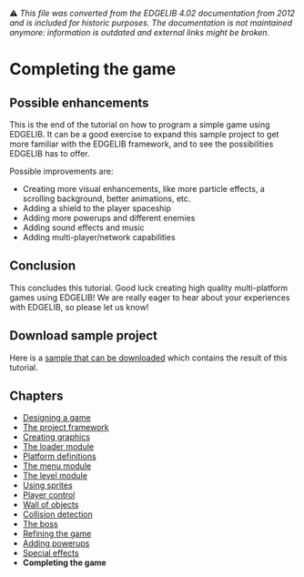 :warning: _This file was converted from the EDGELIB 4.02 documentation from 2012 and is included for historic purposes. The documentation is not maintained anymore: information is outdated and external links might be broken._

# Completing the game

## Possible enhancements
This is the end of the tutorial on how to program a simple game using EDGELIB. It can be a good exercise to expand this sample project to get more familiar with the EDGELIB framework, and to see the possibilities EDGELIB has to offer.

Possible improvements are:

* Creating more visual enhancements, like more particle effects, a scrolling background, better animations, etc.
* Adding a shield to the player spaceship
* Adding more powerups and different enemies
* Adding sound effects and music
* Adding multi-player/network capabilities

## Conclusion
This concludes this tutorial. Good luck creating high quality multi-platform games using EDGELIB! We are really eager to hear about your experiences with EDGELIB, so please let us know!

## Download sample project
Here is a [sample that can be downloaded](files/blastar_source.zip) which contains the result of this tutorial.

## Chapters
* [Designing a game](tutorials_blastar_design.md)
* [The project framework](tutorials_blastar_framework.md)
* [Creating graphics](tutorials_blastar_graphics.md)
* [The loader module](tutorials_blastar_loader.md)
* [Platform definitions](tutorials_blastar_definitions.md)
* [The menu module](tutorials_blastar_menu.md)
* [The level module](tutorials_blastar_level.md)
* [Using sprites](tutorials_blastar_sprites.md)
* [Player control](tutorials_blastar_control.md)
* [Wall of objects](tutorials_blastar_objects.md)
* [Collision detection](tutorials_blastar_collision.md)
* [The boss](tutorials_blastar_boss.md)
* [Refining the game](tutorials_blastar_refining.md)
* [Adding powerups](tutorials_blastar_powerups.md)
* [Special effects](tutorials_blastar_specialfx.md)
* **Completing the game**

